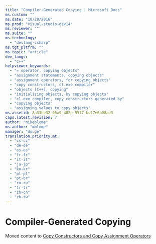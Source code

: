 ```yaml
---
title: "Compiler-Generated Copying | Microsoft Docs"
ms.custom: ""
ms.date: "10/29/2016"
ms.prod: "visual-studio-dev14"
ms.reviewer: ""
ms.suite: ""
ms.technology: 
  - "devlang-csharp"
ms.tgt_pltfrm: ""
ms.topic: "article"
dev_langs: 
  - "C++"
helpviewer_keywords: 
  - "= operator, copying objects"
  - "assignment statements, copying objects"
  - "assignment operators, for copying objects"
  - "copy constructors, cl.exe compiler"
  - "objects [C++], copying"
  - "initializing objects, by copying objects"
  - "cl.exe compiler, copy constructors generated by"
  - "copying objects"
  - "assigning values to copy objects"
ms.assetid: 8a33be32-05a9-402e-9577-bd17e6b08ad3
caps.latest.revision: 7
author: "mikeblome"
ms.author: "mblome"
manager: "douge"
translation.priority.mt: 
  - "cs-cz"
  - "de-de"
  - "es-es"
  - "fr-fr"
  - "it-it"
  - "ja-jp"
  - "ko-kr"
  - "pl-pl"
  - "pt-br"
  - "ru-ru"
  - "tr-tr"
  - "zh-cn"
  - "zh-tw"
---
```

# Compiler-Generated Copying
Moved content to [Copy Constructors and Copy Assignment Operators](/visual-cpp/cpp/copy-constructors-and-copy-assignment-operators-cpp)
